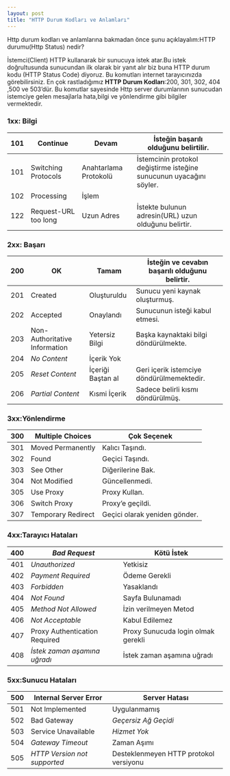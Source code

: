 ```yaml
---
layout: post
title: "HTTP Durum Kodları ve Anlamları"
---
```


Http durum kodları ve anlamlarına bakmadan önce şunu açıklayalım:HTTP durumu(Http Status) nedir?

İstemci(Client) HTTP kullanarak bir sunucuya istek atar.Bu istek doğrultusunda sunucundan ilk olarak bir yanıt alır biz buna HTTP durum kodu (HTTP Status Code) diyoruz. Bu komutları internet tarayıcınızda görebilirsiniz. En çok rastladığımız **HTTP Durum Kodları**:200, 301, 302, 404 ,500 ve 503’dür. Bu komutlar sayesinde Http server durumlarının sunucudan istemciye gelen mesajlarla hata,bilgi ve yönlendirme gibi bilgiler vermektedir.



### 1xx: Bilgi

| 101  | Continue             | Devam                 | İsteğin başarılı olduğunu belirtilir.                        |
| ---- | -------------------- | --------------------- | ------------------------------------------------------------ |
| 101  | Switching Protocols  | Anahtarlama Protokolü | İstemcinin protokol değiştirme isteğine sunucunun uyacağını söyler. |
| 102  | Processing           | İşlem                 |                                                              |
| 122  | Request-URL too long | Uzun Adres            | İstekte bulunun adresin(URL) uzun olduğunu belirtir.         |

### 2xx: Başarı

| 200  | OK                            | Tamam             | İsteğin ve cevabın başarılı olduğunu belirtir. |
| ---- | ----------------------------- | ----------------- | ---------------------------------------------- |
| 201  | Created                       | Oluşturuldu       | Sunucu yeni kaynak oluşturmuş.                 |
| 202  | Accepted                      | Onaylandı         | Sunucunun isteği kabul etmesi.                 |
| 203  | Non-Authoritative Information | Yetersiz Bilgi    | Başka kaynaktaki bilgi döndürülmekte.          |
| 204  | *No Content*                  | İçerik Yok        |                                                |
| 205  | *Reset Content*               | İçeriği Baştan al | Geri içerik istemciye  döndürülmemektedir.     |
| 206  | *Partial Content*             | Kısmi İçerik      | Sadece belirli kısmı  döndürülmüş.             |

### 3xx:Yönlendirme

| 300  | Multiple Choices   | Çok Seçenek                   |
| ---- | ------------------ | ----------------------------- |
| 301  | Moved Permanently  | Kalıcı Taşındı.               |
| 302  | Found              | Geçici Taşındı.               |
| 303  | See Other          | Diğerilerine Bak.             |
| 304  | Not Modified       | Güncellenmedi.                |
| 305  | Use Proxy          | Proxy Kullan.                 |
| 306  | Switch Proxy       | Proxy’e geçildi.              |
| 307  | Temporary Redirect | Geçici olarak yeniden gönder. |

### 4xx:Tarayıcı Hataları

| 400  | *Bad Request*                 | Kötü İstek                         |
| ---- | ----------------------------- | ---------------------------------- |
| 401  | *Unauthorized*                | Yetkisiz                           |
| 402  | *Payment Required*            | Ödeme Gerekli                      |
| 403  | *Forbidden*                   | Yasaklandı                         |
| 404  | *Not Found*                   | Sayfa Bulunamadı                   |
| 405  | *Method Not Allowed*          | İzin verilmeyen Metod              |
| 406  | *Not Acceptable*              | Kabul Edilemez                     |
| 407  | Proxy Authentication Required | Proxy Sunucuda login olmak gerekli |
| 408  | *İstek zaman aşamına uğradı*  | İstek zaman aşamına uğradı         |

### 5xx:Sunucu Hataları

| 500  | Internal Server Error        | Server Hatası                          |
| ---- | ---------------------------- | -------------------------------------- |
| 501  | Not Implemented              | Uygulanmamış                           |
| 502  | Bad Gateway                  | *Geçersiz Ağ Geçidi*                   |
| 503  | Service Unavailable          | *Hizmet Yok*                           |
| 504  | *Gateway Timeout*            | Zaman Aşımı                            |
| 505  | *HTTP Version not supported* | Desteklenmeyen HTTP protokol versiyonu |